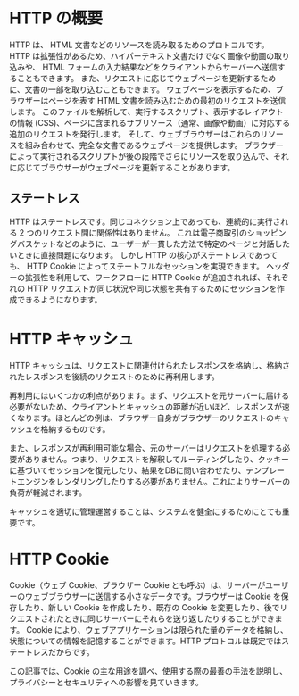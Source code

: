 
# HTTP の概要

HTTP は、 HTML 文書などのリソースを読み取るためのプロトコルです。
HTTP は拡張性があるため、ハイパーテキスト文書だけでなく画像や動画の取り込みや、 HTML フォームの入力結果などをクライアントからサーバーへ送信することもできます。 また、リクエストに応じてウェブページを更新するために、文書の一部を取り込むこともできます。
ウェブページを表示するため、ブラウザーはページを表す HTML 文書を読み込むための最初のリクエストを送信します。 このファイルを解析して、実行するスクリプト、表示するレイアウトの情報 (CSS)、ページに含まれるサブリソース（通常、画像や動画）に対応する追加のリクエストを発行します。 そして、ウェブブラウザーはこれらのリソースを組み合わせて、完全な文書であるウェブページを提供します。 ブラウザーによって実行されるスクリプトが後の段階でさらにリソースを取り込んで、それに応じてブラウザーがウェブページを更新することがあります。

## ステートレス

HTTP はステートレスです。同じコネクション上であっても、連続的に実行される 2 つのリクエスト間に関係性はありません。 これは電子商取引のショッピングバスケットなどのように、ユーザーが一貫した方法で特定のページと対話したいときに直接問題になります。 しかし HTTP の核心がステートレスであっても、 HTTP Cookie によってステートフルなセッションを実現できます。 ヘッダーの拡張性を利用して、ワークフローに HTTP Cookie が追加されれば、それぞれの HTTP リクエストが同じ状況や同じ状態を共有するためにセッションを作成できるようになります。

# HTTP キャッシュ

HTTP キャッシュは、リクエストに関連付けられたレスポンスを格納し、格納されたレスポンスを後続のリクエストのために再利用します。

再利用にはいくつかの利点があります。まず、リクエストを元サーバーに届ける必要がないため、クライアントとキャッシュの距離が近いほど、レスポンスが速くなります。ほとんどの例は、ブラウザー自身がブラウザーのリクエストのキャッシュを格納するものです。

また、レスポンスが再利用可能な場合、元のサーバーはリクエストを処理する必要がありません。つまり、リクエストを解釈してルーティングしたり、クッキーに基づいてセッションを復元したり、結果をDBに問い合わせたり、テンプレートエンジンをレンダリングしたりする必要がありません。これによりサーバーの負荷が軽減されます。

キャッシュを適切に管理運営することは、システムを健全にするためにとても重要です。

# НТТР Cookie

Cookie（ウェブ Cookie、ブラウザー Cookie とも呼ぶ）は、サーバーがユーザーのウェブブラウザーに送信する小さなデータです。ブラウザーは Cookie を保存したり、新しい Cookie を作成したり、既存の Cookie を変更したり、後でリクエストされたときに同じサーバーにそれらを送り返したりすることができます。 Cookie により、ウェブアプリケーションは限られた量のデータを格納し、状態についての情報を記憶することができます。HTTP プロトコルは既定ではステートレスだからです。

この記事では、Cookie の主な用途を調べ、使用する際の最善の手法を説明し、プライバシーとセキュリティへの影響を見ていきます。
